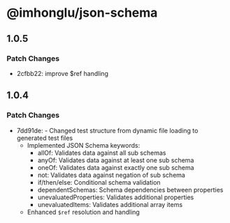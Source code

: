 # @imhonglu/json-schema

## 1.0.5

### Patch Changes

- 2cfbb22: improve $ref handling

## 1.0.4

### Patch Changes

- 7dd91de: - Changed test structure from dynamic file loading to generated test files
  - Implemented JSON Schema keywords:
    - allOf: Validates data against all sub schemas
    - anyOf: Validates data against at least one sub schema
    - oneOf: Validates data against exactly one sub schema
    - not: Validates data against negation of sub schema
    - if/then/else: Conditional schema validation
    - dependentSchemas: Schema dependencies between properties
    - unevaluatedProperties: Validates additional properties
    - unevaluatedItems: Validates additional array items
  - Enhanced `$ref` resolution and handling
